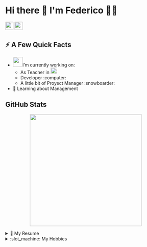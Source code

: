 <h1>
    Hi there 👋 I'm Federico 👨‍💻
</h1>
<p>
    <a href="https://www.linkedin.com/in/federico-madoery"><img
            src="https://img.shields.io/badge/linkedin-%230077B5.svg?&style=for-the-badge&logo=linkedin&logoColor=white"
            height=25></a> <a href="https://es.stackoverflow.com/users/69913/federico-madoery?tab=profile"><img
        src="https://img.shields.io/badge/stack%20overflow-FE7A16?logo=stack-overflow&logoColor=white&style=for-the-badge"
        height=25></a>
</p>

<h2>
    ⚡️ A Few Quick Facts
</h2>

<ul>
    <li> <img src="https://media.giphy.com/media/l0HeqpHy8Gkwlwuly/giphy.gif" width="30">I’m currently working on:
        <ul>
            <li>
                As Teacher in <a href="https://www.frsf.utn.edu.ar/"><img
                    src="https://www.frsf.utn.edu.ar/templates/utn17/img/utnsantafe-color.png" height=20 alt="UTN"></a>
            </li>
            <li>
                Developer :computer:
            </li>
            <li>
                A little bit of Proyect Manager :snowboarder:
            </li>
        </ul>
    </li>
    <li>🌱 Learning about Management</li>
</ul>

<h2>GitHub Stats</h2>

<p align='center'>
    <a href="#"><img
            src="https://github-readme-stats.vercel.app/api?username=FedeMadoery&show_icons=true&count_private=true&theme=dark"
            width="350"></a>
</p>

<details>
    <summary>📃 My Resume</summary>

</details>
<details>
    <summary>:slot_machine: My Hobbies</summary>

</details>
